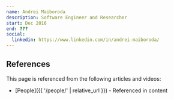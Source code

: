 ```yaml
---
name: Andrei Maiboroda
description: Software Engineer and Researcher
start: Dec 2016
end: ???
social:
  linkedin: https://www.linkedin.com/in/andrei-maiboroda/
---
```


## References

This page is referenced from the following articles and videos:

- [People]({{ '/people/' | relative_url }}) - Referenced in content